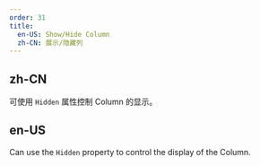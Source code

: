 ```yaml
---
order: 31
title:
  en-US: Show/Hide Column
  zh-CN: 展示/隐藏列
---
```


## zh-CN

可使用 `Hidden` 属性控制 Column 的显示。

## en-US

Can use the `Hidden` property to control the display of the Column.
